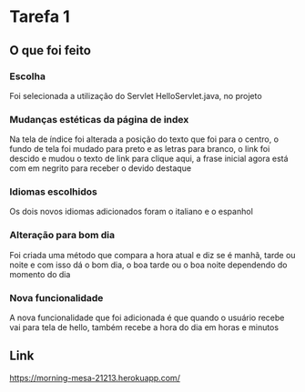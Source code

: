 # Tarefa 1
## O que foi feito
### Escolha 

Foi selecionada a utilização do Servlet HelloServlet.java, no projeto

### Mudanças estéticas da página de index

Na tela de índice foi alterada a posição do texto que foi para o centro,
o fundo de tela foi mudado para preto e as letras para branco, o link foi descido
e mudou o texto de link para clique aqui, a frase inicial agora está com em negrito
para receber o devido destaque

### Idiomas escolhidos

Os dois novos idiomas adicionados foram o italiano e o espanhol

### Alteração para bom dia 

Foi criada uma método que compara a hora atual e diz se é manhã, tarde ou noite
e com isso dá o bom dia, o boa tarde ou o boa noite dependendo do momento do dia

### Nova funcionalidade

A nova funcionalidade que foi adicionada é que quando o usuário recebe vai para tela de hello, 
também recebe a hora do dia em horas e minutos 

## Link 

<https://morning-mesa-21213.herokuapp.com/>
